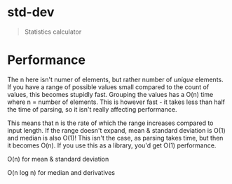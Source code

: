 # std-dev

> Statistics calculator

# Performance

The n here isn't numer of elements, but rather number of *unique* elements.
If you have a range of possible values small compared to the count of values, this becomes stupidly fast.
Grouping the values has a O(n) time where n = number of elements. This is however fast - it takes less than half the time of parsing, so it isn't really affecting performance.

This means that n is the rate of which the range increases compared to input length. If the range doesn't expand, mean & standard deviation is O(1) and median is also O(1)! This isn't the case, as parsing takes time, but then it becomes O(n). If you use this as a library, you'd get O(1) performance.

O(n) for mean & standard deviation

O(n log n) for median and derivatives
